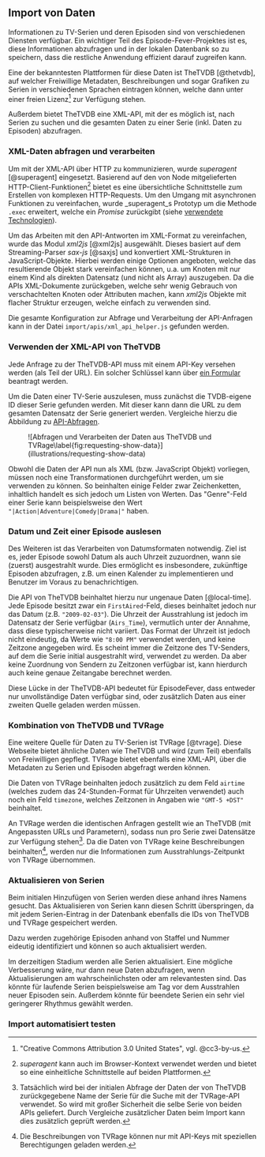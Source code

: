 ## Import von Daten

Informationen zu TV-Serien und deren Episoden sind von verschiedenen Diensten verfügbar. Ein wichtiger Teil des Episode-Fever-Projektes ist es, diese Informationen abzufragen und in der lokalen Datenbank so zu speichern, dass die restliche Anwendung effizient darauf zugreifen kann.

Eine der bekanntesten Plattformen für diese Daten ist TheTVDB [@thetvdb], auf welcher Freiwillige Metadaten, Beschreibungen und sogar Grafiken zu Serien in verschiedenen Sprachen eintragen können, welche dann unter einer freien Lizenz[^cc3-by-us] zur Verfügung stehen.

Außerdem bietet TheTVDB eine XML-API, mit der es möglich ist, nach Serien zu suchen und die gesamten Daten zu einer Serie (inkl. Daten zu Episoden) abzufragen.

[^cc3-by-us]: "Creative Commons Attribution 3.0 United States", vgl. @cc3-by-us.

### XML-Daten abfragen und verarbeiten

Um mit der XML-API über HTTP zu kommunizieren, wurde _superagent_ [@superagent] eingesetzt. Basierend auf den von Node mitgelieferten HTTP-Client-Funktionen[^superagent-browser] bietet es eine übersichtliche Schnittstelle zum Erstellen von komplexen HTTP-Requests. Um den Umgang mit asynchronen Funktionen zu vereinfachen, wurde _superagent_s Prototyp um die Methode `.exec` erweitert, welche ein _Promise_ zurückgibt (siehe [verwendete Technologien](#sec:technologien)).

[^superagent-browser]: _superagent_ kann auch im Browser-Kontext verwendet werden und bietet so eine einheitliche Schnittstelle auf beiden Plattformen.

Um das Arbeiten mit den API-Antworten im XML-Format zu vereinfachen, wurde das Modul _xml2js_ [@xml2js] ausgewählt. Dieses basiert auf dem Streaming-Parser _sax-js_ [@saxjs] und konvertiert XML-Strukturen in JavaScript-Objekte. Hierbei werden einige Optionen angeboten, welche das resultierende Objekt stark vereinfachen können, u.a. um Knoten mit nur einem Kind als direkten Datensatz (und nicht als Array) auszugeben. Da die APIs XML-Dokumente zurückgeben, welche sehr wenig Gebrauch von verschachtelten Knoten oder Attributen machen, kann _xml2js_ Objekte mit flacher Struktur erzeugen, welche einfach zu verwenden sind.

Die gesamte Konfiguration zur Abfrage und Verarbeitung der API-Anfragen kann in der Datei `import/apis/xml_api_helper.js` gefunden werden.

### Verwenden der XML-API von TheTVDB

Jede Anfrage zu der TheTVDB-API muss mit einem API-Key versehen werden (als Teil der URL). Ein solcher Schlüssel kann über [ein Formular](http://thetvdb.com/?tab=apiregister) beantragt werden.

Um die Daten einer TV-Serie auszulesen, muss zunächst die TVDB-eigene ID dieser Serie gefunden werden. Mit dieser kann dann die URL zu dem gesamten Datensatz der Serie generiert werden. Vergleiche hierzu die Abbildung zu [API-Abfragen](#fig:requesting-show-data).

<figure id="fig:requesting-show-data">
![Abfragen und Verarbeiten der Daten aus TheTVDB und TVRage\label{fig:requesting-show-data}](illustrations/requesting-show-data)

</figure>

Obwohl die Daten der API nun als XML (bzw. JavaScript Objekt) vorliegen, müssen noch eine Transformationen durchgeführt werden, um sie verwenden zu können. So beinhalten einige Felder zwar Zeichenketten, inhaltlich handelt es sich jedoch um Listen von Werten. Das "Genre"-Feld einer Serie kann beispielsweise den Wert `"|Action|Adventure|Comedy|Drama|"` haben.

### Datum und Zeit einer Episode auslesen

Des Weiteren ist das Verarbeiten von Datumsformaten notwendig. Ziel ist es, jeder Episode sowohl Datum als auch Uhrzeit zuzuordnen, wann sie (zuerst) ausgestrahlt wurde. Dies ermöglicht es insbesondere, zukünftige Episoden abzufragen, z.B. um einen Kalender zu implementieren und Benutzer im Voraus zu benachrichtigen.

Die API von TheTVDB beinhaltet hierzu nur ungenaue Daten [@local-time]. Jede Episode besitzt zwar ein `FirstAired`-Feld, dieses beinhaltet jedoch nur das Datum (z.B. `"2009-02-03"`). Die Uhrzeit der Ausstrahlung ist jedoch im Datensatz der Serie verfügbar (`Airs_Time`), vermutlich unter der Annahme, dass diese typischerweise nicht variiert. Das Format der Uhrzeit ist jedoch nicht eindeutig, da Werte wie `"8:00 PM"` verwendet werden, und keine Zeitzone angegeben wird. Es scheint immer die Zeitzone des TV-Senders, auf dem die Serie initial ausgestrahlt wird, verwendet zu werden. Da aber keine Zuordnung von Sendern zu Zeitzonen verfügbar ist, kann hierdurch auch keine genaue Zeitangabe berechnet werden.

Diese Lücke in der TheTVDB-API bedeutet für EpisodeFever, dass entweder nur unvollständige Daten verfügbar sind, oder zusätzlich Daten aus einer zweiten Quelle geladen werden müssen.

### Kombination von TheTVDB und TVRage

Eine weitere Quelle für Daten zu TV-Serien ist TVRage [@tvrage]. Diese Webseite bietet ähnliche Daten wie TheTVDB und wird (zum Teil) ebenfalls von Freiwilligen gepflegt. TVRage bietet ebenfalls eine XML-API, über die Metadaten zu Serien und Episoden abgefragt werden können.

Die Daten von TVRage beinhalten jedoch zusätzlich zu dem Feld `airtime` (welches zudem das 24-Stunden-Format für Uhrzeiten verwendet) auch noch ein Feld `timezone`, welches Zeitzonen in Angaben wie `"GMT-5 +DST"` beinhaltet. 

An TVRage werden die identischen Anfragen gestellt wie an TheTVDB (mit Angepassten URLs und Parametern), sodass nun pro Serie zwei Datensätze zur Verfügung stehen[^api-misses]. Da die Daten von TVRage keine Beschreibungen beinhalten[^tvrage-descriptions], werden nur die Informationen zum Ausstrahlungs-Zeitpunkt von TVRage übernommen.

[^api-misses]: Tatsächlich wird bei der initialen Abfrage der Daten der von TheTVDB zurückgegebene Name der Serie für die Suche mit der TVRage-API verwendet. So wird mit großer Sicherheit die selbe Serie von beiden APIs geliefert. Durch Vergleiche zusätzlicher Daten beim Import kann dies zusätzlich geprüft werden.

[^tvrage-descriptions]: Die Beschreibungen von TVRage können nur mit API-Keys mit speziellen Berechtigungen geladen werden.

### Aktualisieren von Serien

Beim initialen Hinzufügen von Serien werden diese anhand ihres Namens gesucht. Das Aktualisieren von Serien kann diesen Schritt überspringen, da mit jedem Serien-Eintrag in der Datenbank ebenfalls die IDs von TheTVDB und TVRage gespeichert werden.

Dazu werden zugehörige Episoden anhand von Staffel und Nummer eideutig identifiziert und können so auch aktualisiert werden.

Im derzeitigen Stadium werden alle Serien aktualisiert. Eine mögliche Verbesserung wäre, nur dann neue Daten abzufragen, wenn Aktualisierungen am wahrscheinlichsten oder am relevantesten sind. Das könnte für laufende Serien beispielsweise am Tag vor dem Ausstrahlen neuer Episoden sein. Außerdem könnte für beendete Serien ein sehr viel geringerer Rhythmus gewählt werden.

### Import automatisiert testen
